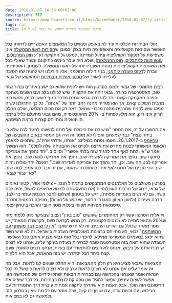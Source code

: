 ```yaml
---
date: 2018-01-07 14:39:00+02:00
description: ???
source: https://www.haaretz.co.il/blogs/karenhaber/2018-01-07/ty-article/0000017f-f900-ddde-abff-fd65f5e30000
tags: דעות
title: סרטון האוטוטו בחירות החדש של גבאי (ט.ל.ח)
---
```


אולי הבחירות הכלליות עוד לא באופק ונעשים כל המאמצים האפשריים לדחותן ככל האפשר ועם זאת הקואליציה והאופוזיציה חיות בצלן. כמובן ש[חקירות ראש הממשלה](/ty-tag/netanyahutrial-0000017f-da29-d718-a5ff-faadc9e70000) אינן משפיעות על תפקוד הקואליציה וניהול המדינה, למעט גל החקיקה (ע"ע [חוק המרכולים](/news/politi/2018-01-07/ty-article/0000017f-e64e-df2c-a1ff-fe5f5fe40000), [עונש מוות למחבלים](/news/politi/2018-01-03/ty-article/.premium/0000017f-dc5f-d856-a37f-fddf1c240000), [חוק ההמלצות](/news/politi/2017-12-27/ty-article/0000017f-e700-d97e-a37f-f765ee6f0000)), שלא היה עובר בימים כתיקונם ומעיד שאולי בכל זאת השותפות הקואליציוניות נהנות משבריריותו של ראש הממשלה. לעומתן, האופוזיציה עברה ל[דפוס פעולה לוחמני](/news/politi/2018-01-01/ty-article/0000017f-e55d-df2c-a1ff-ff5d8d510000), בניגוד לזה החולמני, אליו הורגלנו ויש להניח שזו הסיבה לעלייתו לאוויר של [סרטון אווירת הבחירות](https://www.facebook.com/avi.gabbay/videos/2020616658157074/) המהוקצע של גבאי. 

רבים מתומכיו של גבאי יתמכו בסרטון הזה ויש להניח שהוא גם ייגע באחרים וברור שזה טוב, האסטרטגיה ברורה. גבאי זיהה את התקווה, שיש לכולנו בלב ועם השנים נשחקה והפכה חמקמקה וקשה יותר להגדרה. גבאי אמנם מדבר בגוף ראשון רבים, ממש כמו מרבית הפוליטיקאים, אך הוא מגדיר מחנה רחב יותר של "אנחנו". כל כך התרגלנו לשיח מפלג שיש להניח שמרבית מחנה מרכז- שמאל יראה רק את הכוס המלאה, אולם החלק הריק אינו ריק, הוא מלא לפחות ב- 20% מהאוכלוסייה, מהם גבאי מתעלם כליל ברמה הוויזואלית ומתייחס קצרות ברמת הסיסמא. 

אם תחשבו על זה, את המסר "שיש לנו את היכולת ואל תתנו למישהו להגיד לכם שלא כי ביחד ננצח" כבר שמעתם ואפילו לא מזמן. זה היה גם המסר ב[נאום ההשבעה של טראמפ](/news/world/america/2017-01-21/ty-article/0000017f-e0da-d75c-a7ff-fcdfadbb0000) ב-20.1.2017. נאומו נפתח במילים: "אנחנו, אזרחי ארה"ב, שותפים למאמץ הלאומי המשותף לבנות מחדש את ארצנו ולקיים את ההבטחה שלה לכולנו". הוא המשיך ואמר ש"אין לתת לאף אחד להגיד שזה בלתי אפשרי" וסיים ב:"יחד נהפך את אמריקה לחזקה שוב. נהפך את אמריקה לעשירה שוב. נהפך את אמריקה לגאה שוב. נהפך את אמריקה לבטוחה שוב. וכן, יחד נהפך את אמריקה לאדירה שוב." רואים? יחד נצליח והיות שוב הכי טובים ואל תתנו לאף אחד להתווכח. שנאמר, אם זה עבד לטראמפ, למה שזה לא יעבוד לגבאי? 

בסרטון משולבים כל האלמנטים המתבקשים בתמהיל הנכון – צילומי אוויר, קטעי נאומים של גבאי, ייצוג של מרבית האוכלוסייה (אם התעקשתם למצוא אתיופים למשל, יהיה לכם קשה, גם לא נשים בעמדות מפתח), דגש על ביטחון (ושלום לחבר הכנסת עומר בר-לב), הרבה צעירים (ולמען האיזון המגדרי החסר, יש דגש על נערות), מוזיקה דרמטית והרבה סיסמאות מפיחות תקווה בעלות מסר חיובי והרבה ביטחון עצמי. 

ויזואלית הסרטון עשוי רק מהחומרים שעושים "טוב בעין" ועצוב שבעיקר ניתן ללמוד מזה ש20% מהאוכלוסייה לא נכנסים לקטגוריה. רק ממש לקראת סיום, בקרשנדו המאחד, יש מסר מאחד שכולל גם יהודים וערבים. זה לא חדש שאבי "[אין לי שום דבר משותף עם המשותפת](/news/politi/2017-10-14/ty-article/0000017f-e229-d38f-a57f-e67b8ca50000)" גבאי, לא מתייחס ברצינות לאוכלוסייה הערבית בישראל. זה לא שיש חשד שהוא יפגע במעמדם המעורער ממילא, להפך ובכל זאת גבאי מצניע אותם ככל האפשר. העובדה שהוא רואה בזה אסטרטגיה טובה לבחירות מעידה בעיקר עלינו. אנחנו לא רוצים שידברו אתנו על כיבוש, אנחנו לא רוצים להתמודד עם בעיות, אנחנו רוצים להאמין שעם קצת ביחד הכל יסתדר. יש בזה מהאמת, אבל היא חלקית. 

המציאות שגבאי מציע היא רק חלק מהמציאות, היא החלק שנעים לנו לראות. אבל מה זה אומר עלינו אם אנחנו לא רוצים לראות ערבים ולא רוצים לראות כיבוש? זה ככל הנראה אומר שאנחנו בהכחשה וגם בבחירות הבאות ישחקו לידיים של ההכחשה הזו. אפשר לעצום עיניים, אפשר להגיד שזו טקטיקה לנצח בבחירות, כל דבר שיפיס את הדיסוננס הזה הולך. אבל האמת היא שהדרך לתקווה אמתית עוברת דרך התמודדות עם הכיבוש, עם זכויות אדם, עם שוויון ודו קיום, שזה אומר עם כל מה שאין בסרטון הזה ולמעשה גם לא במציאות.
